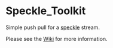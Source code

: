 # Speckle_Toolkit

Simple push pull for a [speckle](https://speckle.works) stream. 

Please see the [Wiki](https://github.com/BHoM/Speckle_Toolkit/wiki/Features-and-work-in-progress) for more information.
